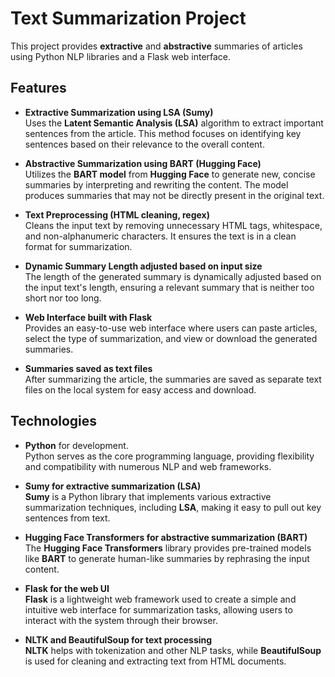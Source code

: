 # Text Summarization Project

This project provides **extractive** and **abstractive** summaries of articles using Python NLP libraries and a Flask web interface.

## Features

- **Extractive Summarization using LSA (Sumy)**  
  Uses the **Latent Semantic Analysis (LSA)** algorithm to extract important sentences from the article. This method focuses on identifying key sentences based on their relevance to the overall content.

- **Abstractive Summarization using BART (Hugging Face)**  
  Utilizes the **BART model** from **Hugging Face** to generate new, concise summaries by interpreting and rewriting the content. The model produces summaries that may not be directly present in the original text.

- **Text Preprocessing (HTML cleaning, regex)**  
  Cleans the input text by removing unnecessary HTML tags, whitespace, and non-alphanumeric characters. It ensures the text is in a clean format for summarization.

- **Dynamic Summary Length adjusted based on input size**  
  The length of the generated summary is dynamically adjusted based on the input text's length, ensuring a relevant summary that is neither too short nor too long.

- **Web Interface built with Flask**  
  Provides an easy-to-use web interface where users can paste articles, select the type of summarization, and view or download the generated summaries.

- **Summaries saved as text files**  
  After summarizing the article, the summaries are saved as separate text files on the local system for easy access and download.

## Technologies

- **Python** for development.  
  Python serves as the core programming language, providing flexibility and compatibility with numerous NLP and web frameworks.

- **Sumy for extractive summarization (LSA)**  
  **Sumy** is a Python library that implements various extractive summarization techniques, including **LSA**, making it easy to pull out key sentences from text.

- **Hugging Face Transformers for abstractive summarization (BART)**  
  The **Hugging Face Transformers** library provides pre-trained models like **BART** to generate human-like summaries by rephrasing the input content.

- **Flask for the web UI**  
  **Flask** is a lightweight web framework used to create a simple and intuitive web interface for summarization tasks, allowing users to interact with the system through their browser.

- **NLTK and BeautifulSoup for text processing**  
  **NLTK** helps with tokenization and other NLP tasks, while **BeautifulSoup** is used for cleaning and extracting text from HTML documents.

